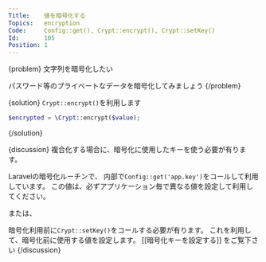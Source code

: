 ```yaml
---
Title:    値を暗号化する
Topics:   encryption
Code:     Config::get(), Crypt::encrypt(), Crypt::setKey()
Id:       105
Position: 1
---
```


{problem}
文字列を暗号化したい

パスワード等のプライベートなデータを暗号化してみましょう
{/problem}

{solution}
`Crypt::encrypt()`を利用します

```php
$encrypted = \Crypt::encrypt($value);
```
{/solution}

{discussion}
複合化する場合に、暗号化に使用したキーを使う必要が有ります。

Laravelの暗号化ルーチンで、
内部で`Config::get('app.key')`をコールして利用しています。
この値は、必ずアプリケーション毎で異なる値を設定して利用してください。

または、

暗号化利用前に`Crypt::setKey()`をコールする必要が有ります。
これを利用して、暗号化前に使用する値を設定します。
[[暗号化キーを設定する]] をご覧下さい
{/discussion}
